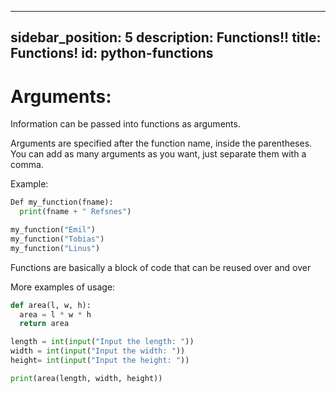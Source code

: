 
---
sidebar_position: 5
description: Functions!!
title: Functions!
id: python-functions
---
# Arguments:
Information can be passed into functions as arguments.

Arguments are specified after the function name, inside the parentheses. You can add as many arguments as you want, just separate them with a comma.


Example:
```py
Def my_function(fname):
  print(fname + " Refsnes")

my_function("Emil")
my_function("Tobias")
my_function("Linus") 
````

Functions are basically a block of code that can be reused over and over

More examples of usage:
```py
def area(l, w, h):
  area = l * w * h
  return area

length = int(input("Input the length: "))
width = int(input("Input the width: "))
height= int(input("Input the height: "))

print(area(length, width, height))
```

